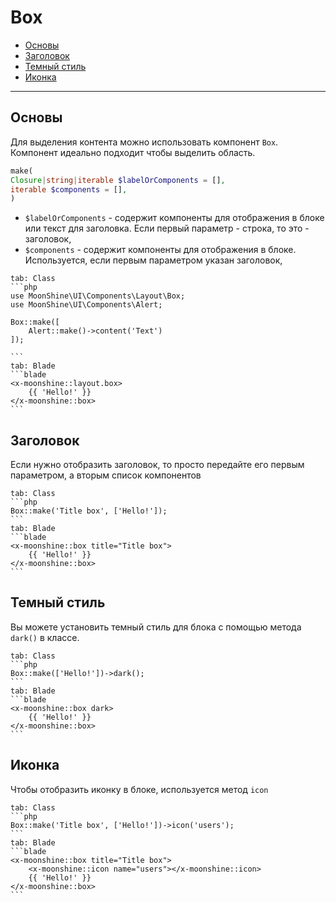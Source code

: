 # Box

- [Основы](#basics)
- [Заголовок](#heading)
- [Темный стиль](#dark)
- [Иконка](#icon)
---

<a name="basics"></a>
## Основы

Для выделения контента можно использовать компонент `Box`. Компонент идеально подходит чтобы выделить область.

```php
make(
Closure|string|iterable $labelOrComponents = [],
iterable $components = [],
)
```

- `$labelOrComponents` - содержит компоненты для отображения в блоке или текст для заголовка. Если первый параметр - строка, то это - заголовок,
- `$components` - содержит компоненты для отображения в блоке. Используется, если первым параметром указан заголовок, 

~~~tabs
tab: Class
```php
use MoonShine\UI\Components\Layout\Box;
use MoonShine\UI\Components\Alert;

Box::make([
    Alert::make()->content('Text')
]);

```
tab: Blade
```blade
<x-moonshine::layout.box>
    {{ 'Hello!' }}
</x-moonshine::box>
```
~~~

<a name="heading"></a>
## Заголовок

Если нужно отобразить заголовок, то просто передайте его первым параметром, а вторым список компонентов

~~~tabs
tab: Class
```php
Box::make('Title box', ['Hello!']);
```
tab: Blade
```blade
<x-moonshine::box title="Title box">
    {{ 'Hello!' }}
</x-moonshine::box>
```
~~~

<a name="dark"></a>
## Темный стиль

Вы можете установить темный стиль для блока с помощью метода `dark()` в классе.

~~~tabs
tab: Class
```php
Box::make(['Hello!'])->dark();
```
tab: Blade
```blade
<x-moonshine::box dark>
    {{ 'Hello!' }}
</x-moonshine::box>
```
~~~

<a name="icon"></a>
## Иконка

Чтобы отобразить иконку в блоке, используется метод `icon`

~~~tabs
tab: Class
```php
Box::make('Title box', ['Hello!'])->icon('users');
```
tab: Blade
```blade
<x-moonshine::box title="Title box">
    <x-moonshine::icon name="users"></x-moonshine::icon>
    {{ 'Hello!' }}
</x-moonshine::box>
```
~~~
